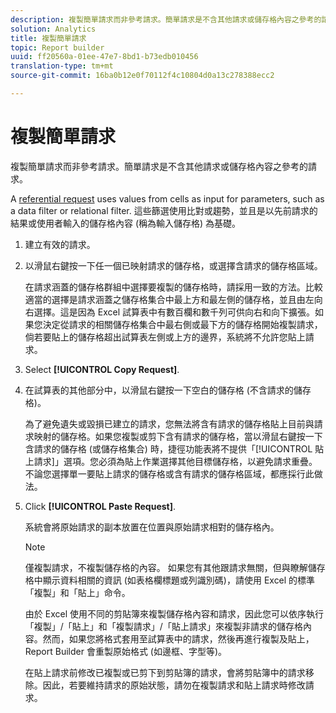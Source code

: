 ```yaml
---
description: 複製簡單請求而非參考請求。簡單請求是不含其他請求或儲存格內容之參考的請求。
solution: Analytics
title: 複製簡單請求
topic: Report builder
uuid: ff20560a-01ee-47e7-8bd1-b73edb010456
translation-type: tm+mt
source-git-commit: 16ba0b12e0f70112f4c10804d0a13c278388ecc2

---
```



# 複製簡單請求

複製簡單請求而非參考請求。簡單請求是不含其他請求或儲存格內容之參考的請求。

A [referential request](/help/analyze/report-builder/manage-requests/c-copy-requests/t-copy-referential-requests.md) uses values from cells as input for parameters, such as a data filter or relational filter. 這些篩選使用比對或趨勢，並且是以先前請求的結果或使用者輸入的儲存格內容 (稱為輸入儲存格) 為基礎。
1. 建立有效的請求。
1. 以滑鼠右鍵按一下任一個已映射請求的儲存格，或選擇含請求的儲存格區域。

   在請求涵蓋的儲存格群組中選擇要複製的儲存格時，請採用一致的方法。比較適當的選擇是請求涵蓋之儲存格集合中最上方和最左側的儲存格，並且由左向右選擇。這是因為 Excel 試算表中有數百欄和數千列可供向右和向下擴張。如果您決定從請求的相關儲存格集合中最右側或最下方的儲存格開始複製請求，倘若要貼上的儲存格超出試算表左側或上方的邊界，系統將不允許您貼上請求。
1. Select **[!UICONTROL Copy Request]**.
1. 在試算表的其他部分中，以滑鼠右鍵按一下空白的儲存格 (不含請求的儲存格)。

   為了避免遺失或毀損已建立的請求，您無法將含有請求的儲存格貼上目前與請求映射的儲存格。如果您複製或剪下含有請求的儲存格，當以滑鼠右鍵按一下含請求的儲存格 (或儲存格集合) 時，捷徑功能表將不提供「[!UICONTROL 貼上請求]」選項。您必須為貼上作業選擇其他目標儲存格，以避免請求重疊。不論您選擇單一要貼上請求的儲存格或含有請求的儲存格區域，都應採行此做法。
1. Click **[!UICONTROL Paste Request]**.

   系統會將原始請求的副本放置在位置與原始請求相對的儲存格內。

   >[!NOTE]
   >
   >僅複製請求，不複製儲存格的內容。 如果您有其他跟請求無關，但與瞭解儲存格中顯示資料相關的資訊 (如表格欄標題或列識別碼)，請使用 Excel 的標準「複製」和「貼上」命令。

   由於 Excel 使用不同的剪貼簿來複製儲存格內容和請求，因此您可以依序執行「複製」/「貼上」和「複製請求」/「貼上請求」來複製非請求的儲存格內容。然而，如果您將格式套用至試算表中的請求，然後再進行複製及貼上，Report Builder 會重製原始格式 (如邊框、字型等)。

   在貼上請求前修改已複製或已剪下到剪貼簿的請求，會將剪貼簿中的請求移除。因此，若要維持請求的原始狀態，請勿在複製請求和貼上請求時修改請求。
